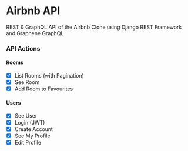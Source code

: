 # Airbnb API

REST & GraphQL API of the Airbnb Clone using Django REST Framework and Graphene GraphQL

### API Actions

#### Rooms

- [x] List Rooms (with Pagination)
- [x] See Room
- [x] Add Room to Favourites

#### Users

- [x] See User
- [x] Login (JWT)
- [x] Create Account
- [x] See My Profile
- [x] Edit Profile
